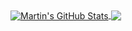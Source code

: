 <a href="https://github.com/ylzon">
  <img align="center" src="https://github-readme-stats.vercel.app/api?username=ylzon&show_icons=true&line_height=20&count_private=true&title_color=ffffff&text_color=c9cacc&icon_color=2bbc8a&bg_color=1d1f21" alt="Martin's GitHub Stats" />
</a>
<a href="https://github.com/ylzon">
  <img align="center" src="https://github-readme-stats.vercel.app/api/top-langs/?username=ylzon&hide=&layout=compact&title_color=ffffff&text_color=c9cacc&icon_color=2bbc8a&bg_color=1d1f21" />
</a>
